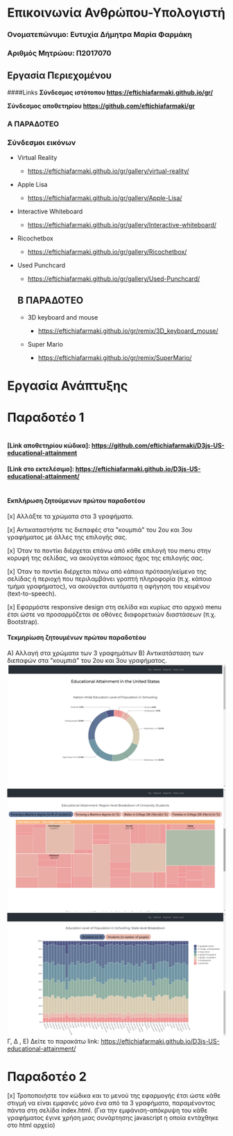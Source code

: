 # Επικοινωνία Ανθρώπου-Υπολογιστή

### Ονοματεπώνυμο: Ευτυχία Δήμητρα Μαρία Φαρμάκη
### Αριθμός Μητρώου: Π2017070


## Εργασία Περιεχομένου 

####Links
**Σύνδεσμος ιστότοπου https://eftichiafarmaki.github.io/gr/**

**Σύνδεσμος αποθετηρίου https://github.com/eftichiafarmaki/gr**

### A ΠΑΡΑΔΟΤΕΟ
### Σύνδεσμοι εικόνων

* Virtual Reality

  * https://eftichiafarmaki.github.io/gr/gallery/virtual-reality/

* Apple Lisa

  * https://eftichiafarmaki.github.io/gr/gallery/Apple-Lisa/

* Interactive Whiteboard

  * https://eftichiafarmaki.github.io/gr/gallery/Interactive-whiteboard/

* Ricochetbox

  * https://eftichiafarmaki.github.io/gr/gallery/Ricochetbox/

* Used Punchcard

  * https://eftichiafarmaki.github.io/gr/gallery/Used-Punchcard/
  
  ## Β ΠΑΡΑΔΟΤΕΟ
  
  * 3D keyboard and mouse
  
    * https://eftichiafarmaki.github.io/gr/remix/3D_keyboard_mouse/
  
  * Super Mario
  
    * https://eftichiafarmaki.github.io/gr/remix/SuperMario/
   
  
  
# Εργασία Ανάπτυξης 

  # Παραδοτέο 1 
  #
  #

#### [Link αποθετηρίου κώδικα]: https://github.com/eftichiafarmaki/D3js-US-educational-attainment
#### [Link στο εκτελέσιμο]: https://eftichiafarmaki.github.io/D3js-US-educational-attainment/
#
#

#### Εκπλήρωση ζητούμενων πρώτου παραδοτέου

[x] Αλλάξτε τα χρώματα στα 3 γραφήματα.

[x] Αντικαταστήστε τις διεπαφές στα "κουμπιά" του 2ου και 3ου γραφήματος με άλλες της επιλογής σας.

[x] Όταν το ποντίκι διέρχεται επάνω από κάθε επιλογή του menu στην κορυφή της σελίδας, να ακούγεται κάποιος ήχος της επιλογής σας.

[x] Όταν το ποντίκι διέρχεται πάνω από κάποια πρόταση/κείμενο της σελίδας ή περιοχή που περιλαμβάνει γραπτή πληροφορία (π.χ. κάποιο τμήμα γραφήματος), να ακούγεται αυτόματα η αφήγηση του κειμένου (text-to-speech).

[x] Εφαρμόστε responsive design στη σελίδα και κυρίως στο αρχικό menu έτσι ώστε να προσαρμόζεται σε οθόνες διαφορετικών διαστάσεων (π.χ. Bootstrap).

#### Τεκμηρίωση ζητουμένων πρώτου παραδοτέου

Α)  Αλλαγή στα χρώματα των 3 γραφημάτων
B)  Αντικατάσταση των διεπαφών στα "κουμπιά" του 2ου και 3ου γραφήματος.
![Screenshot](screenshot1.png)
![Screenshot](screenshot2.png)
![Screenshot](screenshot3.png)
Γ, Δ , Ε) Δείτε το παρακάτω link: https://eftichiafarmaki.github.io/D3js-US-educational-attainment/




# Παραδοτέο 2

[x] Τροποποιήστε τον κώδικα και το μενού της εφαρμογής έτσι ώστε κάθε στιγμή να είναι εμφανές μόνο ένα από τα 3 γραφήματα, παραμένοντας πάντα στη σελίδα index.html. (Για την εμφάνιση-απόκρυψη του κάθε γραφήματος έγινε χρήση μιας συνάρτησης javascript η οποία εντάχθηκε στο html αρχείο) 






